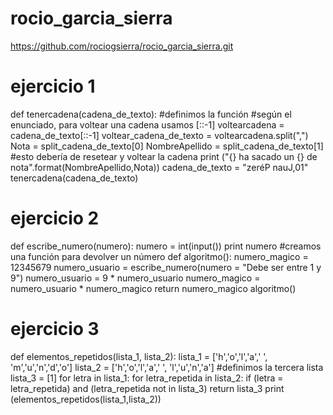 # rocio_garcia_sierra

https://github.com/rociogsierra/rocio_garcia_sierra.git

# ejercicio 1

def tenercadena(cadena_de_texto):
#definimos la función
#según el enunciado, para voltear una cadena usamos [::-1]
voltearcadena = cadena_de_texto[::-1]
voltear_cadena_de_texto = voltearcadena.split(",")
Nota = split_cadena_de_texto[0]
NombreApellido = split_cadena_de_texto[1]
#esto debería de resetear y voltear la cadena
print ("{} ha sacado un {} de nota".format(NombreApellido,Nota))
cadena_de_texto = "zeréP nauJ,01"
tenercadena(cadena_de_texto)
    
    
# ejercicio 2    

def escribe_numero(numero):
numero = int(input())
print numero
#creamos una función para devolver un número
def algoritmo():
numero_magico = 12345679
numero_usuario = escribe_numero(numero = "Debe ser entre 1 y 9")
numero_usuario = 9 * numero_usuario 
numero_magico = numero_usuario * numero_magico
return numero_magico
algoritmo()


# ejercicio 3

def elementos_repetidos(lista_1, lista_2):
lista_1 = ['h','o','l','a',' ', 'm','u','n','d','o']
lista_2 = ['h','o','l','a',' ', 'l','u','n','a']
#definimos la tercera lista
lista_3 = [1]
for letra in lista_1:
for letra_repetida in lista_2:
if (letra = letra_repetida) and (letra_repetida not in lista_3)
return lista_3
print (elementos_repetidos(lista_1,lista_2))



